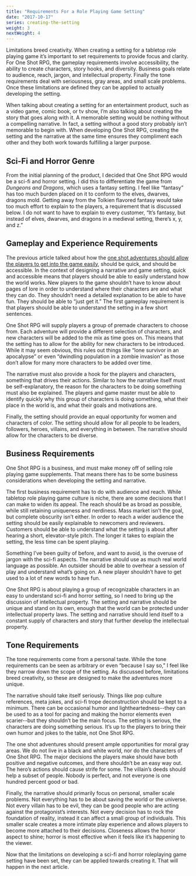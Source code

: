 ```yaml
---
title: "Requirements For a Role Playing Game Setting"
date: "2017-10-17"
series: creating-the-setting
weight: 3
nextWeight: 4
---
```


Limitations breed creativity. When creating a setting for a tabletop role playing game it’s important to set requirements to provide focus and clarity. For One Shot RPG, the gameplay requirements involve accessibility, the ability to create characters, story hooks, and diversity. Business goals relate to audience, reach, jargon, and intellectual property. Finally the tone requirements deal with seriousness, gray areas, and small scale problems. Once these limitations are defined they can be applied to actually developing the setting.<!--more-->

When talking about creating a setting for an entertainment product, such as a video game, comic book, or tv show, I’m also talking about creating the story that goes along with it. A memorable setting would be nothing without a compelling narrative. In fact, a setting without a good story probably isn’t memorable to begin with. When developing One Shot RPG, creating the setting and the narrative at the same time ensures they compliment each other and they both work towards fulfilling a larger purpose.

## Sci-Fi and Horror Genre
From the initial planning of the product, I decided that One Shot RPG would be a sci-fi and horror setting. I did this to differentiate the game from _Dungeons and Dragons_, which uses a fantasy setting. I feel like “fantasy” has too much burden placed on it to conform to the elves, dwarves, dragons mold. Getting away from the Tolkien flavored fantasy would take too much effort to explain to the players, a requirement that is discussed below. I do not want to have to explain to every customer, “It’s fantasy, but instead of elves, dwarves, and dragons in a medieval setting, there’s x, y, and z.”

## Gameplay and Experience Requirements
The previous article talked about how the [one shot adventures should allow the players to get into the game easily](/blog/creating-the-setting/justification-for-one-shot-rpg/#the-issue-of-preparation-and-accessibility), should be quick, and should be accessible. In the context of designing a narrative and game setting, quick and accessible means that players should be able to easily understand how the world works. New players to the game shouldn’t have to know about pages of lore in order to understand where their characters are and what they can do. They shouldn’t need a detailed explanation to be able to have fun. They should be able to “just get it.” The first gameplay requirement is that players should be able to understand the setting in a few short sentences.

One Shot RPG will supply players a group of premade characters to choose from. Each adventure will provide a different selection of characters, and new characters will be added to the mix as time goes on. This means that the setting has to allow for the ability for new characters to be introduced. While it may seem obvious, this rules out things like “lone survivor in an apocalypse” or even “dwindling population in a zombie invasion” as those don’t allow for many more characters to be added over time.

The narrative must also provide a hook for the players and characters, something that drives their actions. Similar to how the narrative itself must be self-explanatory, the reason for the characters to be doing something must also be explained. The players and game master must be able to identify quickly why this group of characters is doing something, what their place in the world is, and what their goals and motivations are.

Finally, the setting should provide an equal opportunity for women and characters of color. The setting should allow for all people to be leaders, followers, heroes, villains, and everything in between. The narrative should allow for the characters to be diverse.

## Business Requirements
One Shot RPG is a business, and must make money off of selling role playing game supplements. That means there has to be some business considerations when developing the setting and narrative.

The first business requirement has to do with audience and reach. While tabletop role playing game culture is niche, there are some decisions that I can make to widen its appeal. The reach should be as broad as possible, while still retaining uniqueness and nerdiness. Mass market isn’t the goal, but complete obscurity isn’t either. In order to reach a wider audience the setting should be easily explainable to newcomers and reviewers. Customers should be able to understand what the setting is about after hearing a short, elevator-style pitch. The longer it takes to explain the setting, the less time can be spent playing.

Something I’ve been guilty of before, and want to avoid, is the overuse of jargon with the sci-fi aspects. The narrative should use as much real world language as possible. An outsider should be able to overhear a session of play and understand what’s going on. A new player shouldn’t have to get used to a lot of new words to have fun.

One Shot RPG is about playing a group of recognizable characters in an easy to understand sci-fi and horror setting, so I need to bring up the discussion of intellectual property. The setting and narrative should be unique and stand on its own, enough that the world can be protected under intellectual property laws. The setting and narrative should lend itself to a constant supply of characters and story that further develop the intellectual property.

## Tone Requirements
The tone requirements come from a personal taste. While the tone requirements can be seen as arbitrary or even “because I say so,” I feel like they narrow down the scope of the setting. As discussed before, limitations breed creativity, so these are designed to make the adventures more unique.

The narrative should take itself seriously. Things like pop culture references, meta jokes, and sci-fi trope deconstruction should be kept to a minimum. There can be occasional humor and lightheartedness--they can be used to as a tool for pacing and making the horror elements even scarier--but they shouldn’t be the main focus. The setting is serious, the characters are doing something serious. It’s up to the players to bring their own humor and jokes to the table, not One Shot RPG.

The one shot adventures should present ample opportunities for moral gray areas. We do not live in a black and white world, nor do the characters of One Shot RPG. The major decisions the players make should have both positive and negative outcomes, and there shouldn’t be an easy way out. The hero’s actions should cause strife for some. The villain’s deeds should help a subset of people. Nobody is perfect, and not everyone is one hundred percent good or bad.

Finally, the narrative should primarily focus on personal, smaller scale problems. Not everything has to be about saving the world or the universe. Not every villain has to be evil, they can be good people who are acting against the protagonist’s interests. Not every decision has to rock the foundation of reality, instead it can affect a small group of individuals. This smaller scale creates a more intimate play experience and allows players to become more attached to their decisions. Closeness allows the horror aspect to shine; horror is most effective when it feels like it’s happening to the viewer.

Now that the limitations on developing a sci-fi and horror roleplaying game setting have been set, they can be applied towards creating it. That will happen in the next article.
